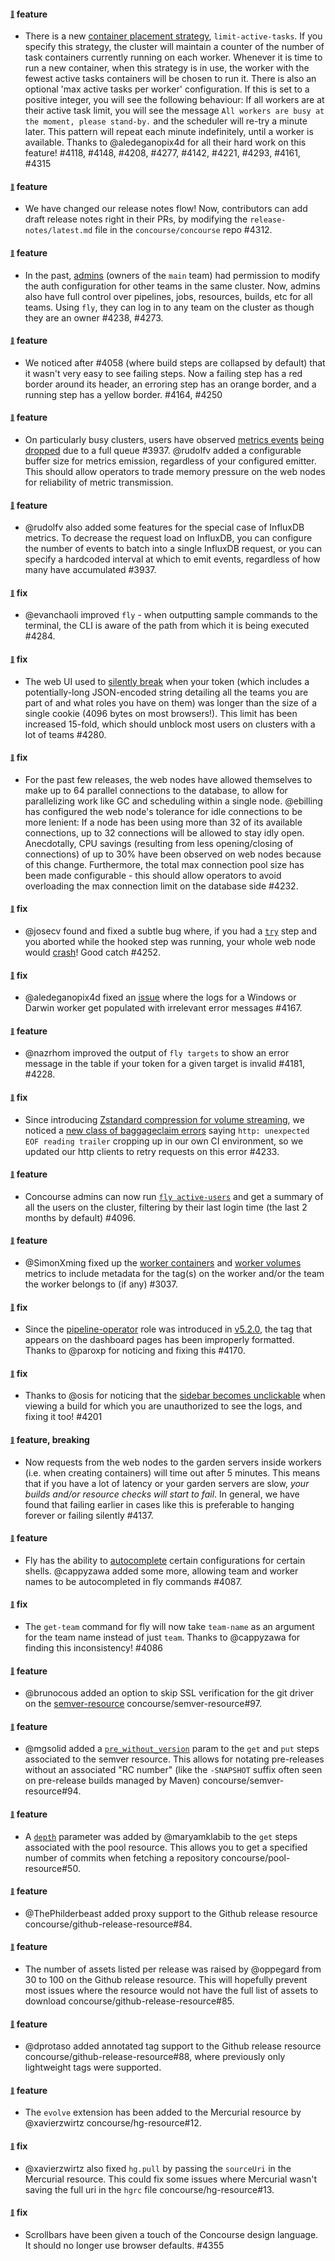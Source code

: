 #### <sub><sup><a name="v550-note-1" href="#v550-note-1">:link:</a></sup></sub> feature

* There is a new [container placement strategy](https://concourse-ci.org/container-placement.html), `limit-active-tasks`. If you specify this strategy, the cluster will maintain a counter of the number of task containers currently running on each worker. Whenever it is time to run a new container, when this strategy is in use, the worker with the fewest active tasks containers will be chosen to run it.
  There is also an optional 'max active tasks per worker' configuration. If this is set to a positive integer, you will see the following behaviour: If all workers are at their active task limit, you will see the message `All workers are busy at the moment, please stand-by.` and the scheduler will re-try a minute later. This pattern will repeat each minute indefinitely, until a worker is available.
  Thanks to @aledeganopix4d for all their hard work on this feature! #4118, #4148, #4208, #4277, #4142, #4221, #4293, #4161, #4315

#### <sub><sup><a name="v550-note-2" href="#v550-note-2">:link:</a></sup></sub> feature

* We have changed our release notes flow! Now, contributors can add draft release notes right in their PRs, by modifying the `release-notes/latest.md` file in the `concourse/concourse` repo #4312.

#### <sub><sup><a name="v550-note-3" href="#v550-note-3">:link:</a></sup></sub> feature

* In the past, [admins](https://concourse-ci.org/user-roles.html#concourse-admin) (owners of the `main` team) had permission to modify the auth configuration for other teams in the same cluster. Now, admins also have full control over pipelines, jobs, resources, builds, etc for all teams. Using `fly`, they can log in to any team on the cluster as though they are an owner #4238, #4273.

#### <sub><sup><a name="v550-note-4" href="#v550-note-4">:link:</a></sup></sub> feature
* We noticed after #4058 (where build steps are collapsed by default) that it wasn't very easy to see failing steps.
  Now a failing step has a red border around its header, an erroring step has an orange border, and a running step has a yellow border. #4164, #4250

#### <sub><sup><a name="v550-note-5" href="#v550-note-5">:link:</a></sup></sub> feature

* On particularly busy clusters, users have observed [metrics events](https://github.com/concourse/concourse/issues/3674) [being dropped](https://github.com/concourse/concourse/issues/3769) due to a full queue #3937. @rudolfv added a configurable buffer size for metrics emission, regardless of your configured emitter. This should allow operators to trade memory pressure on the web nodes for reliability of metric transmission.

#### <sub><sup><a name="v550-note-6" href="#v550-note-6">:link:</a></sup></sub> feature

* @rudolfv also added some features for the special case of InfluxDB metrics. To decrease the request load on InfluxDB, you can configure the number of events to batch into a single InfluxDB request, or you can specify a hardcoded interval at which to emit events, regardless of how many have accumulated #3937.

#### <sub><sup><a name="v550-note-7" href="#v550-note-7">:link:</a></sup></sub> fix

* @evanchaoli improved `fly` - when outputting sample commands to the terminal, the CLI is aware of the path from which it is being executed #4284.

#### <sub><sup><a name="v550-note-8" href="#v550-note-8">:link:</a></sup></sub> fix

* The web UI used to [silently break](https://github.com/concourse/concourse/issues/3141) when your token (which includes a potentially-long JSON-encoded string detailing all the teams you are part of and what roles you have on them) was longer than the size of a single cookie (4096 bytes on most browsers!). This limit has been increased 15-fold, which should unblock most users on clusters with a lot of teams #4280.

#### <sub><sup><a name="v550-note-9" href="#v550-note-9">:link:</a></sup></sub> fix

* For the past few releases, the web nodes have allowed themselves to make up to 64 parallel connections to the database, to allow for parallelizing work like GC and scheduling within a single node. @ebilling has configured the web node's tolerance for idle connections to be more lenient: If a node has been using more than 32 of its available connections, up to 32 connections will be allowed to stay idly open. Anecdotally, CPU savings (resulting from less opening/closing of connections) of up to 30% have been observed on web nodes because of this change. Furthermore, the total max connection pool size has been made configurable - this should allow operators to avoid overloading the max connection limit on the database side #4232.

#### <sub><sup><a name="v550-note-10" href="#v550-note-10">:link:</a></sup></sub> fix

* @josecv found and fixed a subtle bug where, if you had a [`try`](https://concourse-ci.org/try-step.html) step and you aborted while the hooked step was running, your whole web node would [crash](https://github.com/concourse/concourse/issues/3989)! Good catch #4252.

#### <sub><sup><a name="v550-note-11" href="#v550-note-11">:link:</a></sup></sub> fix

* @aledeganopix4d fixed an [issue](https://github.com/concourse/concourse/issues/4180) where the logs for a Windows or Darwin worker get populated with irrelevant error messages #4167.

#### <sub><sup><a name="v550-note-12" href="#v550-note-12">:link:</a></sup></sub> feature

* @nazrhom improved the output of `fly targets` to show an error message in the table if your token for a given target is invalid #4181, #4228.

#### <sub><sup><a name="v550-note-13" href="#v550-note-13">:link:</a></sup></sub> fix

* Since introducing [Zstandard compression for volume streaming](https://github.com/concourse/concourse/releases#v540-note-1), we noticed a [new class of baggageclaim errors](https://github.com/concourse/retryhttp/issues/8) saying `http: unexpected EOF reading trailer` cropping up in our own CI environment, so we updated our http clients to retry requests on this error #4233.

#### <sub><sup><a name="v550-note-14" href="#v550-note-14">:link:</a></sup></sub> feature

* Concourse admins can now run [`fly active-users`](https://concourse-ci.org/managing-teams.html#fly-active-users) and get a summary of all the users on the cluster, filtering by their last login time (the last 2 months by default) #4096.

#### <sub><sup><a name="v550-note-15" href="#v550-note-15">:link:</a></sup></sub> feature

* @SimonXming fixed up the [worker containers](https://concourse-ci.org/metrics.html#worker%20containers) and [worker volumes](https://concourse-ci.org/metrics.html#worker%20volumes) metrics to include metadata for the tag(s) on the worker and/or the team the worker belongs to (if any) #3037.

#### <sub><sup><a name="v550-note-16" href="#v550-note-16">:link:</a></sup></sub> fix

* Since the [pipeline-operator](https://concourse-ci.org/user-roles.html#team-pipeline-operator-role) role was introduced in [v5.2.0](https://github.com/concourse/concourse/releases#v520-note-3), the tag that appears on the dashboard pages has been improperly formatted. Thanks to @paroxp for noticing and fixing this #4170.

#### <sub><sup><a name="v550-note-17" href="#v550-note-17">:link:</a></sup></sub> fix

* Thanks to @osis for noticing that the [sidebar becomes unclickable](https://github.com/concourse/concourse/issues/4190) when viewing a build for which you are unauthorized to see the logs, and fixing it too! #4201

#### <sub><sup><a name="v550-note-18" href="#v550-note-18">:link:</a></sup></sub> feature, breaking

* Now requests from the web nodes to the garden servers inside workers (i.e. when creating containers) will time out after 5 minutes. This means that if you have a lot of latency or your garden servers are slow, _your builds and/or resource checks will start to fail_. In general, we have found that failing earlier in cases like this is preferable to hanging forever or failing silently #4137.

#### <sub><sup><a name="v550-note-19" href="#v550-note-19">:link:</a></sup></sub> feature

* Fly has the ability to [autocomplete](https://concourse-ci.org/fly.html#fly-completion) certain configurations for certain shells. @cappyzawa added some more, allowing team and worker names to be autocompleted in fly commands #4087.

#### <sub><sup><a name="v550-note-20" href="#v550-note-20">:link:</a></sup></sub> fix

* The `get-team` command for fly will now take `team-name` as an argument for the team name instead of just `team`. Thanks to @cappyzawa for finding this inconsistency! #4086

#### <sub><sup><a name="v550-note-21" href="#v550-note-21">:link:</a></sup></sub> feature

* @brunocous added an option to skip SSL verification for the git driver on the [semver-resource](https://github.com/concourse/semver-resource) concourse/semver-resource#97.

#### <sub><sup><a name="v550-note-22" href="#v550-note-22">:link:</a></sup></sub> feature

* @mgsolid added a [`pre_without_version`](https://github.com/concourse/semver-resource#parameters) param to the `get` and `put` steps associated to the semver resource. This allows for notating pre-releases without an associated "RC number" (like the `-SNAPSHOT` suffix often seen on pre-release builds managed by Maven) concourse/semver-resource#94.

#### <sub><sup><a name="v550-note-23" href="#v550-note-23">:link:</a></sup></sub> feature

* A [`depth`](https://github.com/concourse/pool-resource#parameters) parameter was added by @maryamklabib to the `get` steps associated with the pool resource. This allows you to get a specified number of commits when fetching a repository concourse/pool-resource#50.

#### <sub><sup><a name="v550-note-24" href="#v550-note-24">:link:</a></sup></sub> feature

* @ThePhilderbeast added proxy support to the Github release resource concourse/github-release-resource#84.

#### <sub><sup><a name="v550-note-25" href="#v550-note-25">:link:</a></sup></sub> feature

* The number of assets listed per release was raised by @oppegard from 30 to 100 on the Github release resource. This will hopefully prevent most issues where the resource would not have the full list of assets to download concourse/github-release-resource#85.

#### <sub><sup><a name="v550-note-26" href="#v550-note-26">:link:</a></sup></sub> feature

* @dprotaso added annotated tag support to the Github release resource concourse/github-release-resource#88, where previously only lightweight tags were supported.

#### <sub><sup><a name="v550-note-27" href="#v550-note-27">:link:</a></sup></sub> feature

* The `evolve` extension has been added to the Mercurial resource by @xavierzwirtz concourse/hg-resource#12.

#### <sub><sup><a name="v550-note-28" href="#v550-note-28">:link:</a></sup></sub> fix

* @xavierzwirtz also fixed `hg.pull` by passing the `sourceUri` in the Mercurial resource. This could fix some issues where Mercurial wasn't saving the full uri in the `hgrc` file concourse/hg-resource#13.

#### <sub><sup><a name="v550-note-29" href="#v550-note-29">:link:</a></sup></sub> fix

* Scrollbars have been given a touch of the Concourse design language. It should no longer use browser defaults. #4355
